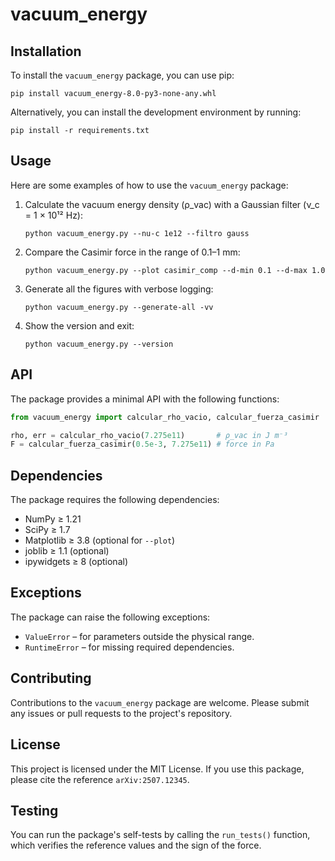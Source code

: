 # vacuum_energy

## Installation

To install the `vacuum_energy` package, you can use pip:

```
pip install vacuum_energy-8.0-py3-none-any.whl
```

Alternatively, you can install the development environment by running:

```
pip install -r requirements.txt
```

## Usage

Here are some examples of how to use the `vacuum_energy` package:

1. Calculate the vacuum energy density (ρ_vac) with a Gaussian filter (ν_c = 1 × 10¹² Hz):

   ```
   python vacuum_energy.py --nu-c 1e12 --filtro gauss
   ```

2. Compare the Casimir force in the range of 0.1–1 mm:

   ```
   python vacuum_energy.py --plot casimir_comp --d-min 0.1 --d-max 1.0
   ```

3. Generate all the figures with verbose logging:

   ```
   python vacuum_energy.py --generate-all -vv
   ```

4. Show the version and exit:

   ```
   python vacuum_energy.py --version
   ```

## API

The package provides a minimal API with the following functions:

```python
from vacuum_energy import calcular_rho_vacio, calcular_fuerza_casimir

rho, err = calcular_rho_vacio(7.275e11)       # ρ_vac in J m⁻³
F = calcular_fuerza_casimir(0.5e-3, 7.275e11) # force in Pa
```

## Dependencies

The package requires the following dependencies:

- NumPy ≥ 1.21
- SciPy ≥ 1.7
- Matplotlib ≥ 3.8 (optional for `--plot`)
- joblib ≥ 1.1 (optional)
- ipywidgets ≥ 8 (optional)

## Exceptions

The package can raise the following exceptions:

- `ValueError` – for parameters outside the physical range.
- `RuntimeError` – for missing required dependencies.

## Contributing

Contributions to the `vacuum_energy` package are welcome. Please submit any issues or pull requests to the project's repository.

## License

This project is licensed under the MIT License. If you use this package, please cite the reference `arXiv:2507.12345`.

## Testing

You can run the package's self-tests by calling the `run_tests()` function, which verifies the reference values and the sign of the force.
